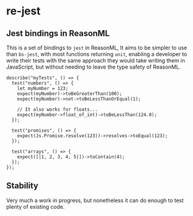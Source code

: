 # re-jest

## Jest bindings in ReasonML

This is a set of bindings to `jest` in ReasonML, It aims to be simpler to use than `bs-jest`, with most functions returning `unit`, enabling a developer to write their tests with the same approach they would take writing them in JavaScript, but without needing to leave the type safety of ReasonML.

```reason
describe("myTests", () => {
  test("numbers", () => {
    let myNumber = 123;
    expect(myNumber)->toBeGreaterThan(100);
    expect(myNumber)->not->toBeLessThanOrEqual(1);

    // It also works for floats...
    expect(myNumber->float_of_int)->toBeLessThan(124.0);
  });

  test("promises", () => {
    expect(Js.Promise.resolve(123))->resolves->toEqual(123);
  });

  test("arrays", () => {
    expect([|1, 2, 3, 4, 5|])->toContain(4);
  });
});
```

## Stability

Very much a work in progress, but nonetheless it can do enough to test plenty of existing code.
